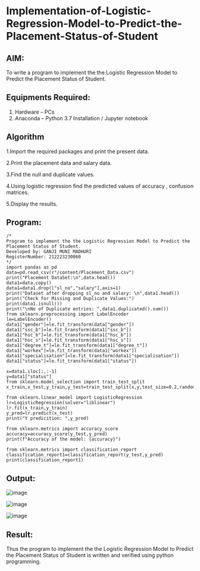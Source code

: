 # Implementation-of-Logistic-Regression-Model-to-Predict-the-Placement-Status-of-Student

## AIM:
To write a program to implement the the Logistic Regression Model to Predict the Placement Status of Student.

## Equipments Required:
1. Hardware – PCs
2. Anaconda – Python 3.7 Installation / Jupyter notebook

## Algorithm
1.Import the required packages and print the present data.

2.Print the placement data and salary data.

3.Find the null and duplicate values.

4.Using logistic regression find the predicted values of accuracy , confusion matrices.

5.Display the results.

## Program:
```
/*
Program to implement the the Logistic Regression Model to Predict the Placement Status of Student.
Developed by: GANJI MUNI MADHURI
RegisterNumber: 212223230060  
*/
import pandas as pd
data=pd.read_csv(r"/content/Placement_Data.csv")
print("Placement DataSet:\n",data.head())
data1=data.copy()
data1=data1.drop(["sl_no","salary"],axis=1)
print("Dataset after dropping sl_no and salary: \n",data1.head())
print("Check for Missing and Duplicate Values:")
print(data1.isnull())
print("\nNo of Duplicate entries: ",data1.duplicated().sum())
from sklearn.preprocessing import LabelEncoder
le=LabelEncoder()
data1["gender"]=le.fit_transform(data["gender"])
data1["ssc_b"]=le.fit_transform(data1["ssc_b"]) 
data1["hsc_b"]=le.fit_transform(data1["hsc_b"]) 
data1["hsc_s"]=le.fit_transform(data1["hsc_s"]) 
data1["degree_t"]=le.fit_transform(data1["degree_t"]) 
data1["workex"]=le.fit_transform(data1["workex"]) 
data1["specialisation"]=le.fit_transform(data1["specialisation"]) 
data1["status"]=le.fit_transform(data1["status"])

x=data1.iloc[:,:-1]
y=data1["status"]
from sklearn.model_selection import train_test_split
x_train,x_test,y_train,y_test=train_test_split(x,y,test_size=0.2,random_state=0)

from sklearn.linear_model import LogisticRegression
lr=LogisticRegression(solver="liblinear")
lr.fit(x_train,y_train)
y_pred=lr.predict(x_test)
print("Y predicition: ",y_pred)

from sklearn.metrics import accuracy_score
accuracy=accuracy_score(y_test,y_pred)
print(f"Accuracy of the model: {accuracy}")

from sklearn.metrics import classification_report
classification_report1=classification_report(y_test,y_pred)
print(classification_report1)

```

## Output:

![image](https://github.com/user-attachments/assets/66b9ca40-dd80-4ae5-a62d-c845b65d6303)

![image](https://github.com/user-attachments/assets/bd4689d9-d42b-4be3-a6fd-35a0699105b3)

![image](https://github.com/user-attachments/assets/90cb1c1a-dd3c-4561-8d7b-84df24f3339d)



## Result:
Thus the program to implement the the Logistic Regression Model to Predict the Placement Status of Student is written and verified using python programming.
